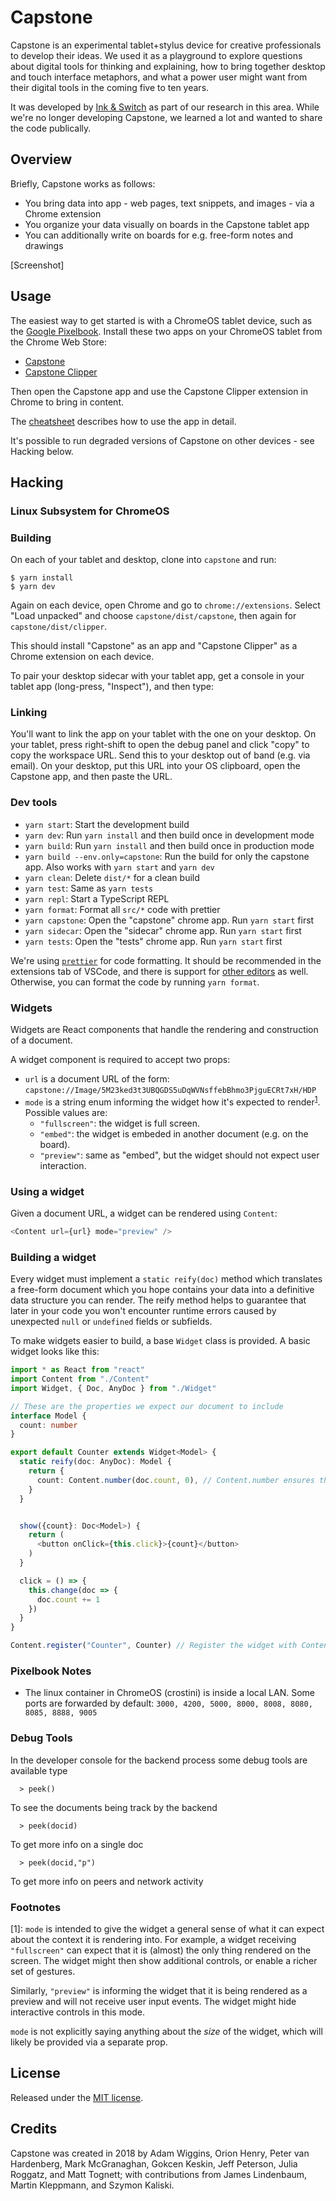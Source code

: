 # Capstone

Capstone is an experimental tablet+stylus device for creative professionals to
develop their ideas. We used it as a playground to explore questions about
digital tools for thinking and explaining, how to bring together desktop and
touch interface metaphors, and what a power user might want from their digital
tools in the coming five to ten years.

It was developed by [Ink & Switch](https://inkandswitch.com) as part of our
research in this area. While we're no longer developing Capstone, we learned a
lot and wanted to share the code publically.


## Overview

Briefly, Capstone works as follows:

* You bring data into app - web pages, text snippets, and images - via a Chrome
  extension
* You organize your data visually on boards in the Capstone tablet app
* You can additionally write on boards for e.g. free-form notes and drawings

[Screenshot]


## Usage

The easiest way to get started is with a ChromeOS tablet device, such as the
[Google Pixelbook](https://store.google.com/product/google_pixelbook). Install
these two apps on your ChromeOS tablet from the Chrome Web Store:

* [Capstone](https://chrome.google.com/webstore/detail/capstone/gcdcngjcmfebohcjojfbfkmpenlfjcfc)
* [Capstone Clipper](https://chrome.google.com/webstore/detail/degnaliianmmgfglcggahlojkkacjimh)

Then open the Capstone app and use the Capstone Clipper extension in
Chrome to bring in content.

The [cheatsheet](Cheatsheet.md) describes how to use the app in detail.

It's possible to run degraded versions of Capstone on other devices - see
Hacking below.


## Hacking

### Linux Subsystem for ChromeOS

### Building

On each of your tablet and desktop, clone into `capstone` and run:

```console
$ yarn install
$ yarn dev
```

Again on each device, open Chrome and go to `chrome://extensions`. Select "Load
unpacked" and choose `capstone/dist/capstone`, then again for
`capstone/dist/clipper`.

This should install "Capstone" as an app and "Capstone Clipper" as a Chrome
extension on each device.

To pair your desktop sidecar with your tablet app, get a console in your tablet
app (long-press, "Inspect"), and then type:

### Linking

You'll want to link the app on your tablet with the one on your desktop. On
your tablet, press right-shift to open the debug panel and click "copy" to copy
the workspace URL. Send this to your desktop out of band (e.g. via email). On
your desktop, put this URL into your OS clipboard, open the Capstone app, and
then paste the URL.

### Dev tools

- `yarn start`: Start the development build
- `yarn dev`: Run `yarn install` and then build once in development mode
- `yarn build`: Run `yarn install` and then build once in production mode
- `yarn build --env.only=capstone`: Run the build for only the capstone app. Also works with `yarn start` and `yarn dev`
- `yarn clean`: Delete `dist/*` for a clean build
- `yarn test`: Same as `yarn tests`
- `yarn repl`: Start a TypeScript REPL
- `yarn format`: Format all `src/*` code with prettier
- `yarn capstone`: Open the "capstone" chrome app. Run `yarn start` first
- `yarn sidecar`: Open the "sidecar" chrome app. Run `yarn start` first
- `yarn tests`: Open the "tests" chrome app. Run `yarn start` first

We're using [`prettier`](https://prettier.io/) for code formatting.
It should be recommended in the extensions tab of VSCode, and there is
support for [other editors](https://prettier.io/docs/en/editors.html) as well.
Otherwise, you can format the code by running `yarn format`.

### Widgets

Widgets are React components that handle the rendering and construction of a document.

A widget component is required to accept two props:

- `url` is a document URL of the form: `capstone://Image/5M23ked3t3UBQGDS5uDqWVNsffebBhmo3PjguECRt7xH/HDP`
- `mode` is a string enum informing the widget how it's expected to render<sup>[1](#footnote1)</sup>. Possible values are:
  - `"fullscreen"`: the widget is full screen.
  - `"embed"`: the widget is embeded in another document (e.g. on the board).
  - `"preview"`: same as "embed", but the widget should not expect user interaction.

### Using a widget

Given a document URL, a widget can be rendered using `Content`:

```typescript
<Content url={url} mode="preview" />
```

### Building a widget

Every widget must implement a `static reify(doc)` method which translates a
free-form document which you hope contains your data into a definitive data
structure you can render. The reify method helps to guarantee that later in
your code you won't encounter runtime errors caused by unexpected `null` or
`undefined` fields or subfields.

To make widgets easier to build, a base `Widget` class is provided.
A basic widget looks like this:

```typescript
import * as React from "react"
import Content from "./Content"
import Widget, { Doc, AnyDoc } from "./Widget"

// These are the properties we expect our document to include
interface Model {
  count: number
}

export default Counter extends Widget<Model> {
  static reify(doc: AnyDoc): Model {
    return {
      count: Content.number(doc.count, 0), // Content.number ensures that doc.count is a number, and provides 0 as a default
    }
  }


  show({count}: Doc<Model>) {
    return (
      <button onClick={this.click}>{count}</button>
    )
  }

  click = () => {
    this.change(doc => {
      doc.count += 1
    })
  }
}

Content.register("Counter", Counter) // Register the widget with Content, so other components can render it.
```

### Pixelbook Notes

- The linux container in ChromeOS (crostini) is inside a local LAN. Some ports are forwarded by default: `3000, 4200, 5000, 8000, 8008, 8080, 8085, 8888, 9005`

### Debug Tools

In the developer console for the backend process some debug tools are available
type

```
  > peek()
```

To see the documents being track by the backend

```
  > peek(docid)
```

To get more info on a single doc

```
  > peek(docid,"p")
```

To get more info on peers and network activity

### Footnotes

[<a name="footnote1">1</a>]: `mode` is intended to give the widget a general
sense of what it can expect about the context it is rendering into. For example,
a widget receiving `"fullscreen"` can expect that it is (almost) the only thing
rendered on the screen. The widget might then show additional controls, or enable
a richer set of gestures.

Similarly, `"preview"` is informing the widget that it is being rendered as a
preview and will not receive user input events. The widget might hide
interactive controls in this mode.

`mode` is not explicitly saying anything about the _size_ of the widget, which
will likely be provided via a separate prop.

## License

Released under the [MIT license](https://opensource.org/licenses/MIT).

## Credits

Capstone was created in 2018 by Adam Wiggins, Orion Henry, Peter van Hardenberg, Mark McGranaghan, Gokcen Keskin, Jeff Peterson, Julia Roggatz, and Matt Tognett; with contributions from James Lindenbaum, Martin Kleppmann, and Szymon Kaliski.
